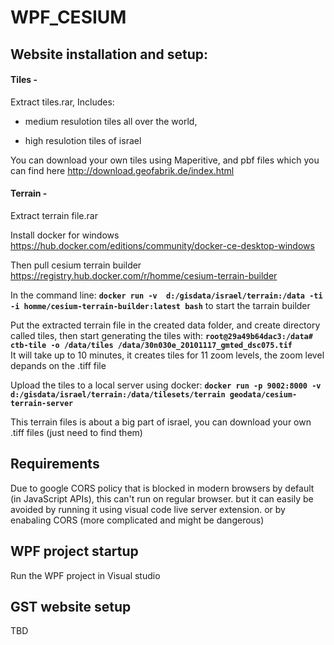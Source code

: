 # WPF_CESIUM

## Website installation and setup:
#### Tiles - 
Extract tiles.rar,
Includes:
  * medium resulotion tiles all over the world,

  * high resulotion tiles of israel

You can download your own tiles using Maperitive, and pbf files which you can find here http://download.geofabrik.de/index.html

#### Terrain -
Extract terrain file.rar

Install docker for windows https://hub.docker.com/editions/community/docker-ce-desktop-windows

Then pull cesium terrain builder https://registry.hub.docker.com/r/homme/cesium-terrain-builder

In the command line: **`docker run -v  d:/gisdata/israel/terrain:/data -ti -i homme/cesium-terrain-builder:latest bash`** to start the tarrain builder

Put the extracted terrain file in the created data folder, and create directory called tiles, then start generating the tiles with: 
**`root@29a49b64dac3:/data# ctb-tile -o /data/tiles /data/30n030e_20101117_gmted_dsc075.tif`**                                 
It will take up to 10 minutes, it creates tiles for 11 zoom levels, the zoom level depands on the .tiff file

Upload the tiles to a local server using docker:
**`docker run -p 9002:8000 -v d:/gisdata/israel/terrain:/data/tilesets/terrain geodata/cesium-terrain-server`**

This terrain files is about a big part of israel, you can download your own .tiff files (just need to find them)

## Requirements
Due to google CORS policy that is blocked in modern browsers by default (in JavaScript APIs), this can't run on regular browser.
but it can easily be avoided by running it using visual code live server extension.
or by enabaling CORS (more complicated and might be dangerous)

## WPF project startup
Run the WPF project in Visual studio

## GST website setup
TBD